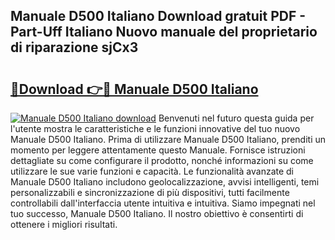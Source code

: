 ## Manuale D500 Italiano Download gratuit PDF - Part-Uff Italiano Nuovo manuale del proprietario di riparazione sjCx3

# <h2><a href="http://dfh1lo2.blite.top/?on=Manuale+D500+Italiano">🔗Download 👉🔴 Manuale D500 Italiano</a></h2>

[![Manuale D500 Italiano download](https://i.imgur.com/lujVjoI.png)](http://dfh1lo2.blite.top/?on=Manuale+D500+Italiano)
Benvenuti nel futuro questa guida per l'utente mostra le caratteristiche e le funzioni innovative del tuo nuovo Manuale D500 Italiano. Prima di utilizzare Manuale D500 Italiano, prenditi un momento per leggere attentamente questo Manuale. Fornisce istruzioni dettagliate su come configurare il prodotto, nonché informazioni su come utilizzare le sue varie funzioni e capacità. Le funzionalità avanzate di Manuale D500 Italiano includono geolocalizzazione, avvisi intelligenti, temi personalizzabili e sincronizzazione di più dispositivi, tutti facilmente controllabili dall'interfaccia utente intuitiva e intuitiva. Siamo impegnati nel tuo successo, Manuale D500 Italiano. Il nostro obiettivo è consentirti di ottenere i migliori risultati.
